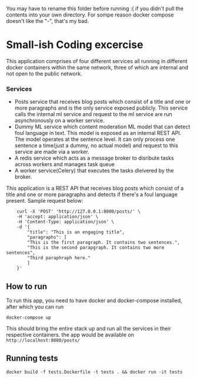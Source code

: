 You may have to rename this folder before running :( if you didn't pull the contents into your own directory. For sompe reason docker compose doesn't like the "-", that's my bad. 
# Small-ish Coding excercise

This application comprises of four different services all running in different docker containers
within the same network, three of which are internal and not open to the public network.


### Services
- Posts service that receives blog posts which consist of a title
and one or more paragraphs and is the only service exposed publicly. This service calls the internal ml service and request to the ml service are run asynchronously on a worker service.
- Dummy ML service which content moderation ML model that can detect foul
language in text. This model is exposed as an internal REST API. The model operates
at the sentence level. It can only process one sentence a time(just a dummy, no actual model) and request to this service are made via a worker.
- A redis service which acts as a message broker to disribute tasks across workers and manages task queue
- A worker service(Celery) that executes the tasks dleivered by the broker.



This application is a REST API that receives blog posts which consist of a title
and one or more paragraphs and detects if there's a foul language present. Sample request below:

```
    curl -X 'POST' 'http://127.0.0.1:8000/posts/' \
    -H 'accept: application/json' \
    -H 'Content-Type: application/json' \
    -d '{
        "title": "This is an engaging title",
        "paragraphs": [
        "This is the first paragraph. It contains two sentences.",
        "This is the second parapgraph. It contains two more sentences",
        "Third paraphraph here."
        ]
    }'
```

## How to run
To run this app, you need to have docker and docker-compose installed, after which you can run
```commandline
docker-compose up
```
This should bring the entire stack up and run all the services in their respective containers. the app would be available on `http://localhost:8000/posts/`

## Running tests
```commandline
docker build -f tests.Dockerfile -t tests . && docker run -it tests
```

